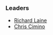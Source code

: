 ### Leaders
* [Richard Laine](mailto:rich.laine@owasp.org)
* [Chris Cimino](mailto:chris.cimino@owasp.org)



